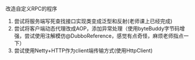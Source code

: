 

改造自定义RPC的程序
1. 尝试将服务端写死查找接口实现类变成泛型和反射(老师课上已经完成)
2. 尝试将客户端动态代理改成AOP，添加异常处理（使用byteBuddy字节码增强，尝试使用注解模仿@DubboReference，感觉有点奇怪，麻烦老师指点一下）
3. 尝试使用Netty+HTTP作为client端传输方式(使用HttpClient)
